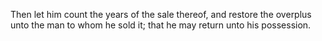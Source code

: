 Then let him count the years of the sale thereof, and restore the overplus unto the man to whom he sold it; that he may return unto his possession.
